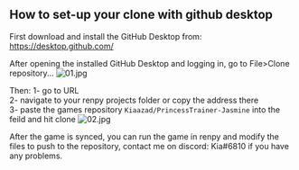 ## How to set-up your clone with github desktop 

First download and install the GitHub Desktop from:  
https://desktop.github.com/

After opening the installed GitHub Desktop and logging in, go to File>Clone repository...
![01.jpg](https://cdn.steemitimages.com/DQmeVxFgW5pXE5SP8sX5tWNNhxqP2RzimwWDAreWj5nchcQ/01.jpg)

Then:
1- go to URL  
2- navigate to your renpy projects folder or copy the address there  
3- paste the games repository `Kiaazad/PrincessTrainer-Jasmine` into the feild and hit clone
![02.jpg](https://cdn.steemitimages.com/DQmd76x98t7BLc7WfrvXbtywQxaWz55NFrhQiCbMBsZ9irw/02.jpg)

After the game is synced, you can run the game in renpy and modify the files to push to the repository, contact me on discord: Kia#6810 if you have any problems. 
